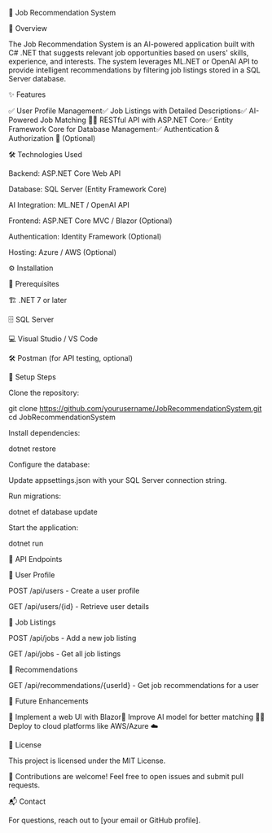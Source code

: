 🚀 Job Recommendation System

🌟 Overview

The Job Recommendation System is an AI-powered application built with C# .NET that suggests relevant job opportunities based on users' skills, experience, and interests. The system leverages ML.NET or OpenAI API to provide intelligent recommendations by filtering job listings stored in a SQL Server database.

✨ Features

✅ User Profile Management✅ Job Listings with Detailed Descriptions✅ AI-Powered Job Matching 🤖✅ RESTful API with ASP.NET Core✅ Entity Framework Core for Database Management✅ Authentication & Authorization 🔐 (Optional)

🛠️ Technologies Used

Backend: ASP.NET Core Web API

Database: SQL Server (Entity Framework Core)

AI Integration: ML.NET / OpenAI API

Frontend: ASP.NET Core MVC / Blazor (Optional)

Authentication: Identity Framework (Optional)

Hosting: Azure / AWS (Optional)

⚙️ Installation

📌 Prerequisites

🏗️ .NET 7 or later

🗄️ SQL Server

💻 Visual Studio / VS Code

🛠️ Postman (for API testing, optional)

🔧 Setup Steps

Clone the repository:

git clone https://github.com/yourusername/JobRecommendationSystem.git
cd JobRecommendationSystem

Install dependencies:

dotnet restore

Configure the database:

Update appsettings.json with your SQL Server connection string.

Run migrations:

dotnet ef database update

Start the application:

dotnet run

🔗 API Endpoints

👤 User Profile

POST /api/users - Create a user profile

GET /api/users/{id} - Retrieve user details

📌 Job Listings

POST /api/jobs - Add a new job listing

GET /api/jobs - Get all job listings

🤖 Recommendations

GET /api/recommendations/{userId} - Get job recommendations for a user

🚀 Future Enhancements

🔹 Implement a web UI with Blazor🔹 Improve AI model for better matching 🎯🔹 Deploy to cloud platforms like AWS/Azure ☁️

📜 License

This project is licensed under the MIT License.

🤝 Contributions are welcome! Feel free to open issues and submit pull requests.

📬 Contact

For questions, reach out to [your email or GitHub profile].

